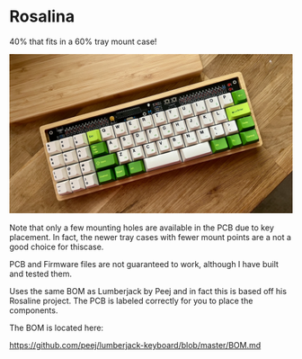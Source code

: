 # Rosalina

40% that fits in a 60% tray mount case! 

![PCB](IMG_4237.jpeg)

Note that only a few mounting holes are available in the PCB due to key placement. In fact, the newer tray cases with fewer mount points are a not a good choice for thiscase.

PCB and Firmware files are not guaranteed to work, although I have built and tested them.

Uses the same BOM as Lumberjack by Peej and in fact this is based off his Rosaline project. The PCB is labeled correctly for you to place the components.

The BOM is located here:

https://github.com/peej/lumberjack-keyboard/blob/master/BOM.md
